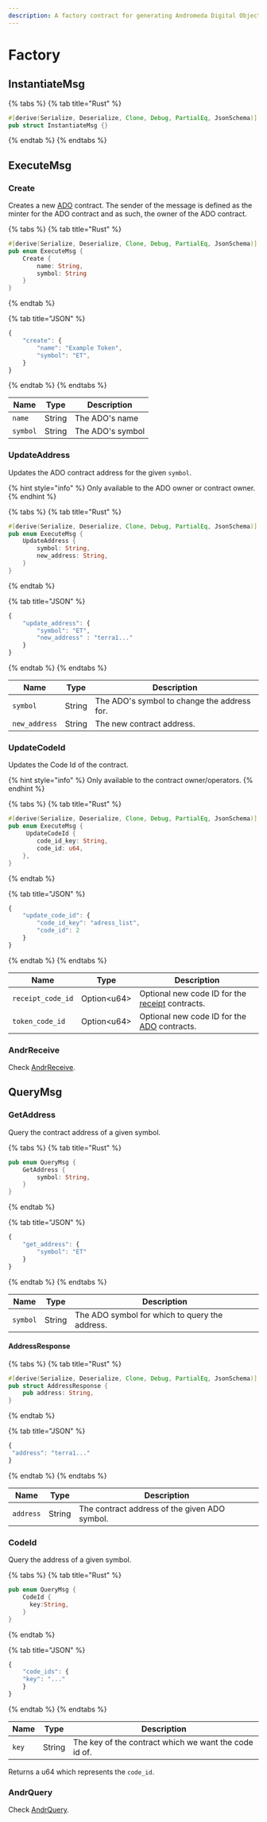 ```yaml
---
description: A factory contract for generating Andromeda Digital Objects
---
```


# Factory

## InstantiateMsg

{% tabs %}
{% tab title="Rust" %}
```rust
#[derive(Serialize, Deserialize, Clone, Debug, PartialEq, JsonSchema)]
pub struct InstantiateMsg {}
```
{% endtab %}
{% endtabs %}

## ExecuteMsg

### Create

Creates a new [ADO](ado-classes/andromeda-digital-object.md) contract. The sender of the message is defined as the minter for the ADO contract and as such, the owner of the ADO contract.

{% tabs %}
{% tab title="Rust" %}
```rust
#[derive(Serialize, Deserialize, Clone, Debug, PartialEq, JsonSchema)]
pub enum ExecuteMsg {
    Create {
        name: String,
        symbol: String
    }
}
```
{% endtab %}

{% tab title="JSON" %}
```javascript
{
    "create": {
        "name": "Example Token",
        "symbol": "ET",
    }
}
```
{% endtab %}
{% endtabs %}

| Name     | Type   | Description      |
| -------- | ------ | ---------------- |
| `name`   | String | The ADO's name   |
| `symbol` | String | The ADO's symbol |

### UpdateAddress

Updates the ADO contract address for the given `symbol`.&#x20;

{% hint style="info" %}
Only available to the ADO owner or contract owner.
{% endhint %}

{% tabs %}
{% tab title="Rust" %}
```rust
#[derive(Serialize, Deserialize, Clone, Debug, PartialEq, JsonSchema)]
pub enum ExecuteMsg {
    UpdateAddress {
        symbol: String,
        new_address: String,
    }
}
```
{% endtab %}

{% tab title="JSON" %}
```javascript
{
    "update_address": {
        "symbol": "ET",
        "new_address" : "terra1..."
    }
}
```
{% endtab %}
{% endtabs %}

| Name          | Type   | Description                                 |
| ------------- | ------ | ------------------------------------------- |
| `symbol`      | String | The ADO's symbol to change the address for. |
| `new_address` | String | The new contract address.                   |

### UpdateCodeId

Updates the Code Id of the contract.

{% hint style="info" %}
Only available to the contract owner/operators.
{% endhint %}

{% tabs %}
{% tab title="Rust" %}
```rust
#[derive(Serialize, Deserialize, Clone, Debug, PartialEq, JsonSchema)]
pub enum ExecuteMsg {
     UpdateCodeId {
        code_id_key: String,
        code_id: u64,
    },
}
```
{% endtab %}

{% tab title="JSON" %}
```javascript
{
    "update_code_id": {
        "code_id_key": "adress_list",
        "code_id": 2
    }
}
```
{% endtab %}
{% endtabs %}

| Name              | Type         | Description                                                                            |
| ----------------- | ------------ | -------------------------------------------------------------------------------------- |
| `receipt_code_id` | Option\<u64> | Optional new code ID for the [receipt](ado-classes/receipt.md) contracts.              |
| `token_code_id`   | Option\<u64> | Optional new code ID for the [ADO](ado-classes/andromeda-digital-object.md) contracts. |

### AndrReceive

Check [AndrReceive](ado\_base/andrreceive-andrquery.md).

## QueryMsg

### GetAddress

Query the contract address of a given symbol.

{% tabs %}
{% tab title="Rust" %}
```rust
pub enum QueryMsg {
    GetAddress {
        symbol: String,
    }
}
```
{% endtab %}

{% tab title="JSON" %}
```javascript
{
    "get_address": {
        "symbol": "ET"
    }
}
```
{% endtab %}
{% endtabs %}

| Name     | Type   | Description                                    |
| -------- | ------ | ---------------------------------------------- |
| `symbol` | String | The ADO symbol for which to query the address. |

#### AddressResponse

{% tabs %}
{% tab title="Rust" %}
```rust
#[derive(Serialize, Deserialize, Clone, Debug, PartialEq, JsonSchema)]
pub struct AddressResponse {
    pub address: String,
}
```
{% endtab %}

{% tab title="JSON" %}
```javascript
{
 "address": "terra1..."
}
```
{% endtab %}
{% endtabs %}

| Name      | Type   | Description                                   |
| --------- | ------ | --------------------------------------------- |
| `address` | String | The contract address of the given ADO symbol. |

### CodeId

Query the address of a given symbol.

{% tabs %}
{% tab title="Rust" %}
```rust
pub enum QueryMsg {
    CodeId {
      key:String,
    }
}
```
{% endtab %}

{% tab title="JSON" %}
```javascript
{
    "code_ids": {
    "key": "..."
    }
}
```
{% endtab %}
{% endtabs %}

| Name  | Type   | Description                                           |
| ----- | ------ | ----------------------------------------------------- |
| `key` | String | The key of the contract which we want the code id of. |

Returns a u64 which represents the `code_id`.

### AndrQuery

Check [AndrQuery](ado\_base/andrreceive-andrquery.md).
